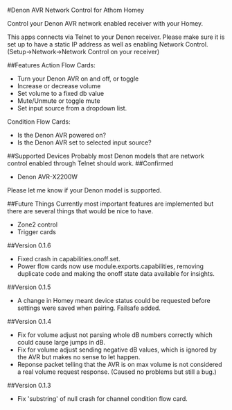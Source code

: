 #Denon AVR Network Control for Athom Homey

Control your Denon AVR network enabled receiver with your Homey.

This apps connects via Telnet to your Denon receiver. Please make sure it is set up to have a static IP address as well as enabling Network Control. (Setup->Network->Network Control on your receiver)

##Features
Action Flow Cards:
* Turn your Denon AVR on and off, or toggle
* Increase or decrease volume
* Set volume to a fixed db value
* Mute/Unmute or toggle mute
* Set input source from a dropdown list.

Condition Flow Cards:
* Is the Denon AVR powered on?
* Is the Denon AVR set to selected input source?


##Supported Devices
Probably most Denon models that are network control enabled through Telnet should work.
##Confirmed
* Denon AVR-X2200W

Please let me know if your Denon model is supported.


##Future Things
Currently most important features are implemented but there are several things that would be nice to have.
* Zone2 control 
* Trigger cards

##Version 0.1.6
* Fixed crash in capabilities.onoff.set.
* Power flow cards now use module.exports.capabilities, removing duplicate code and making the onoff state data available for insights.

##Version 0.1.5
* A change in Homey meant device status could be requested before settings were saved when pairing. Failsafe added.

##Version 0.1.4
* Fix for volume adjust not parsing whole dB numbers correctly which could cause large jumps in dB.
* Fix for volume adjust sending negative dB values, which is ignored by the AVR but makes no sense to let happen. 
* Reponse packet telling that the AVR is on max volume is not considered a real volume request response. (Caused no problems but still a bug.)

##Version 0.1.3
* Fix 'substring' of null crash for channel condition flow card.